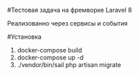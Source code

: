 #Тестовая задача на фремворке Laravel 8

Реализованно через сервисы и события

#Установка

1. docker-compose build
2. docker-compose up -d
3. ./vendor/bin/sail php artisan migrate
